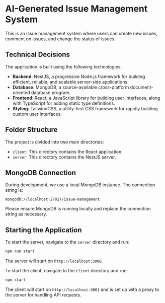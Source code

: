 # AI-Generated Issue Management System

This is an issue management system where users can create new issues, comment on issues, and change the status of issues.

## Technical Decisions

The application is built using the following technologies:

- **Backend**: NestJS, a progressive Node.js framework for building efficient, reliable, and scalable server-side applications.
- **Database**: MongoDB, a source-available cross-platform document-oriented database program.
- **Frontend**: React, a JavaScript library for building user interfaces, along with TypeScript for adding static type definitions.
- **Styling**: TailwindCSS, a utility-first CSS framework for rapidly building custom user interfaces.

## Folder Structure

The project is divided into two main directories:

- `client`: This directory contains the React application.
- `server`: This directory contains the NestJS server.

## MongoDB Connection

During development, we use a local MongoDB instance. The connection string is:

```
mongodb://localhost:27017/issue-management
```

Please ensure MongoDB is running locally and replace the connection string as necessary.

## Starting the Application

To start the server, navigate to the `server` directory and run:

```bash
npm run start
```

The server will start on `http://localhost:3000`.

To start the client, navigate to the `client` directory and run:

```bash
npm start
```

The client will start on `http://localhost:3001` and is set up with a proxy to the server for handling API requests.
